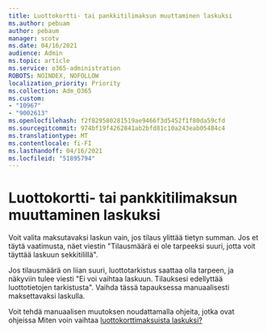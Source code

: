 ```yaml
---
title: Luottokortti- tai pankkitilimaksun muuttaminen laskuksi
ms.author: pebuam
author: pebaum
manager: scotv
ms.date: 04/16/2021
audience: Admin
ms.topic: article
ms.service: o365-administration
ROBOTS: NOINDEX, NOFOLLOW
localization_priority: Priority
ms.collection: Adm_O365
ms.custom:
- "10967"
- "9002613"
ms.openlocfilehash: f2f829580281519ae9466f3d5452f1f80da59cfd
ms.sourcegitcommit: 974bf19f4262841ab2bfd81c10a243eab05484c4
ms.translationtype: MT
ms.contentlocale: fi-FI
ms.lasthandoff: 04/16/2021
ms.locfileid: "51895794"
---
```

# <a name="change-from-credit-card-or-bank-account-payments-to-invoice"></a>Luottokortti- tai pankkitilimaksun muuttaminen laskuksi

Voit valita maksutavaksi laskun vain, jos tilaus ylittää tietyn summan. Jos et täytä vaatimusta, näet viestin "Tilausmäärä ei ole tarpeeksi suuri, jotta voit täyttää laskuun sekkitilillä". 

Jos tilausmäärä on liian suuri, luottotarkistus saattaa olla tarpeen, ja näkyviin tulee viesti "Ei voi vaihtaa laskuun. Tilauksesi edellyttää luottotietojen tarkistusta". Vaihda tässä tapauksessa manuaalisesti maksettavaksi laskulla. 

Voit tehdä manuaalisen muutoksen noudattamalla ohjeita, jotka ovat ohjeissa Miten voin vaihtaa [luottokorttimaksuista laskuksi?](https://docs.microsoft.com/alchemyinsights/how-do-i-change-from-credit-card-payments-to-invoice)